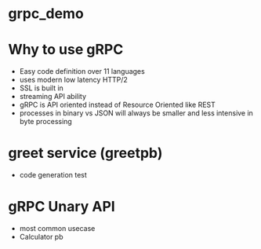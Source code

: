 # grpc_demo

# Why to use gRPC
- Easy code definition over 11 languages
- uses modern low latency HTTP/2
- SSL is built in
- streaming API ability
- gRPC is API oriented instead of Resource Oriented like REST
- processes in binary vs JSON will always be smaller and less intensive in byte processing

# greet service (greetpb)
- code generation test

# gRPC Unary API
- most common usecase
- Calculator pb

# 
